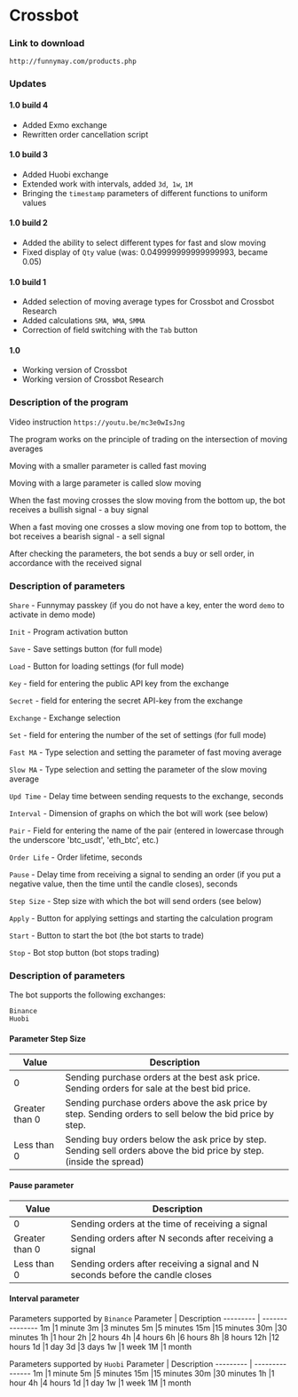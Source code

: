 # Crossbot

### Link to download

`http://funnymay.com/products.php`

### Updates

#### 1.0 build 4
* Added Exmo exchange
* Rewritten order cancellation script

#### 1.0 build 3
* Added Huobi exchange
* Extended work with intervals, added `3d`,` 1w`, `1M`
* Bringing the `timestamp` parameters of different functions to uniform values

#### 1.0 build 2
* Added the ability to select different types for fast and slow moving
* Fixed display of `Qty` value (was: 0.049999999999999993, became 0.05)

#### 1.0 build 1
* Added selection of moving average types for Crossbot and Crossbot Research
* Added calculations `SMA`,` WMA`, `SMMA`
* Correction of field switching with the `Tab` button

#### 1.0
* Working version of Crossbot
* Working version of Crossbot Research

### Description of the program

Video instruction `https://youtu.be/mc3e0wIsJng`

The program works on the principle of trading on the intersection of moving averages

Moving with a smaller parameter is called fast moving

Moving with a large parameter is called slow moving

When the fast moving crosses the slow moving from the bottom up, the bot receives a bullish signal - a buy signal

When a fast moving one crosses a slow moving one from top to bottom, the bot receives a bearish signal - a sell signal

After checking the parameters, the bot sends a buy or sell order, in accordance with the received signal

### Description of parameters

`Share` - Funnymay passkey (if you do not have a key, enter the word `demo` to activate in demo mode)

`Init` - Program activation button

`Save` - Save settings button (for full mode)

`Load` - Button for loading settings (for full mode)

`Key` - field for entering the public API key from the exchange

`Secret` - field for entering the secret API-key from the exchange

`Exchange` - Exchange selection

`Set` - field for entering the number of the set of settings (for full mode)

`Fast MA` - Type selection and setting the parameter of fast moving average

`Slow MA` - Type selection and setting the parameter of the slow moving average

`Upd Time` - Delay time between sending requests to the exchange, seconds

`Interval` - Dimension of graphs on which the bot will work (see below)

`Pair` - Field for entering the name of the pair (entered in lowercase through the underscore 'btc_usdt', 'eth_btc', etc.)

`Order Life` - Order lifetime, seconds

`Pause` - Delay time from receiving a signal to sending an order (if you put a negative value, then the time until the candle closes), seconds

`Step Size` - Step size with which the bot will send orders (see below)

`Apply` - Button for applying settings and starting the calculation program

`Start` - Button to start the bot (the bot starts to trade)

`Stop` - Bot stop button (bot stops trading)

### Description of parameters

The bot supports the following exchanges:
```
Binance
Huobi
```

#### Parameter Step Size
Value           |Description
---------------|-----------------------
0              |Sending purchase orders at the best ask price. Sending orders for sale at the best bid price.
Greater than 0 |Sending purchase orders above the ask price by step. Sending orders to sell below the bid price by step.
Less than 0    |Sending buy orders below the ask price by step. Sending sell orders above the bid price by step. (inside the spread)

#### Pause parameter
Value          |Description
---------------|----------------
0              |Sending orders at the time of receiving a signal
Greater than 0 |Sending orders after N seconds after receiving a signal
Less than 0    |Sending orders after receiving a signal and N seconds before the candle closes

#### Interval parameter

Parameters supported by `Binance`
Parameter | Description
--------- | ---------------
1m        |1 minute
3m        |3 minutes
5m        |5 minutes
15m       |15 minutes
30m       |30 minutes
1h        |1 hour
2h        |2 hours
4h        |4 hours
6h        |6 hours
8h        |8 hours
12h       |12 hours
1d        |1 day
3d        |3 days
1w        |1 week
1M        |1 month

Parameters supported by `Huobi`
Parameter | Description
--------- | ---------------
1m        |1 minute
5m        |5 minutes
15m       |15 minutes
30m       |30 minutes
1h        |1 hour
4h        |4 hours
1d        |1 day
1w        |1 week
1M        |1 month
